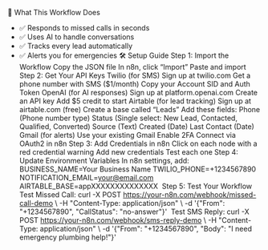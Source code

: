 🧠 What This Workflow Does
- ✅ Responds to missed calls in seconds
- ✅ Uses AI to handle conversations
- ✅ Tracks every lead automatically
- ✅ Alerts you for emergencies
🛠️ Setup Guide
Step 1: Import the Workflow
Copy the JSON file
In n8n, click “Import”
Paste and import
Step 2: Get Your API Keys
Twilio (for SMS)
Sign up at twilio.com
Get a phone number with SMS ($1/month)
Copy your Account SID and Auth Token
OpenAI (for AI responses)
Sign up at platform.openai.com
Create an API key
Add $5 credit to start
Airtable (for lead tracking)
Sign up at airtable.com (free)
Create a base called “Leads”
Add these fields:
Phone (Phone number type)
Status (Single select: New Lead, Contacted, Qualified, Converted)
Source (Text)
Created (Date)
Last Contact (Date)
Gmail (for alerts)
Use your existing Gmail
Enable 2FA
Connect via OAuth2 in n8n
Step 3: Add Credentials in n8n
Click on each node with a red credential warning
Add new credentials
Test each one
Step 4: Update Environment Variables
In n8n settings, add:
BUSINESS_NAME=Your Business Name
TWILIO_PHONE=+1234567890
NOTIFICATION_EMAIL=your@email.com
AIRTABLE_BASE=appXXXXXXXXXXXXXX
​
Step 5: Test Your Workflow
Test Missed Call:
curl -X POST https://your-n8n.com/webhook/missed-call-demo \  -H "Content-Type: application/json" \  -d '{"From": "+1234567890", "CallStatus": "no-answer"}'
​
Test SMS Reply:
curl -X POST https://your-n8n.com/webhook/sms-reply-demo \  -H "Content-Type: application/json" \  -d '{"From": "+1234567890", "Body": "I need emergency plumbing help!"}'